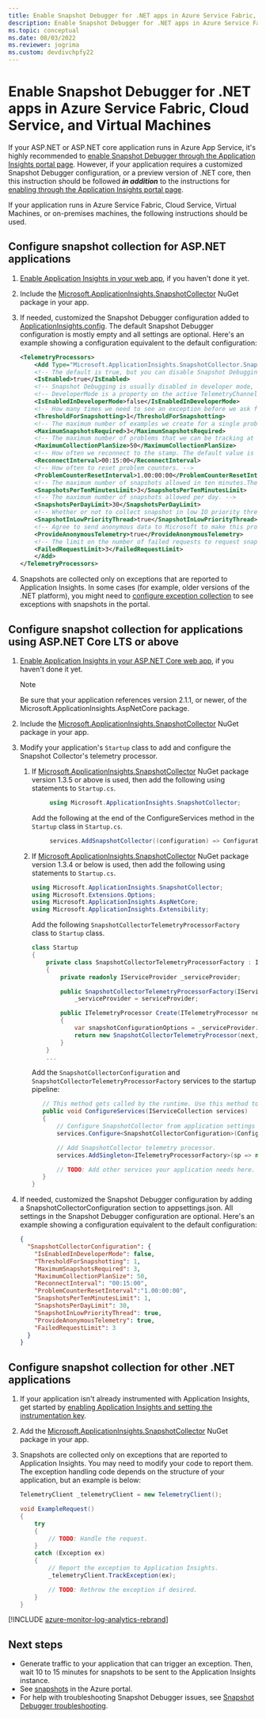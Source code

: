 ```yaml
---
title: Enable Snapshot Debugger for .NET apps in Azure Service Fabric, Cloud Service, and Virtual Machines | Microsoft Docs
description: Enable Snapshot Debugger for .NET apps in Azure Service Fabric, Cloud Service, and Virtual Machines
ms.topic: conceptual
ms.date: 08/03/2022
ms.reviewer: jogrima
ms.custom: devdivchpfy22
---
```


# Enable Snapshot Debugger for .NET apps in Azure Service Fabric, Cloud Service, and Virtual Machines

If your ASP.NET or ASP.NET core application runs in Azure App Service, it's highly recommended to [enable Snapshot Debugger through the Application Insights portal page](snapshot-debugger-app-service.md?toc=/azure/azure-monitor/toc.json). However, if your application requires a customized Snapshot Debugger configuration, or a preview version of .NET core, then this instruction should be followed ***in addition*** to the instructions for [enabling through the Application Insights portal page](snapshot-debugger-app-service.md?toc=/azure/azure-monitor/toc.json).

If your application runs in Azure Service Fabric, Cloud Service, Virtual Machines, or on-premises machines, the following instructions should be used.

## Configure snapshot collection for ASP.NET applications

1. [Enable Application Insights in your web app](../app/asp-net.md), if you haven't done it yet.

1. Include the [Microsoft.ApplicationInsights.SnapshotCollector](https://www.nuget.org/packages/Microsoft.ApplicationInsights.SnapshotCollector) NuGet package in your app.

1. If needed, customized the Snapshot Debugger configuration added to [ApplicationInsights.config](../app/configuration-with-applicationinsights-config.md). The default Snapshot Debugger configuration is mostly empty and all settings are optional. Here's an example showing a configuration equivalent to the default configuration:

    ```xml
    <TelemetryProcessors>
        <Add Type="Microsoft.ApplicationInsights.SnapshotCollector.SnapshotCollectorTelemetryProcessor, Microsoft.ApplicationInsights.SnapshotCollector">
        <!-- The default is true, but you can disable Snapshot Debugging by setting it to false -->
        <IsEnabled>true</IsEnabled>
        <!-- Snapshot Debugging is usually disabled in developer mode, but you can enable it by setting this to true. -->
        <!-- DeveloperMode is a property on the active TelemetryChannel. -->
        <IsEnabledInDeveloperMode>false</IsEnabledInDeveloperMode>
        <!-- How many times we need to see an exception before we ask for snapshots. -->
        <ThresholdForSnapshotting>1</ThresholdForSnapshotting>
        <!-- The maximum number of examples we create for a single problem. -->
        <MaximumSnapshotsRequired>3</MaximumSnapshotsRequired>
        <!-- The maximum number of problems that we can be tracking at any time. -->
        <MaximumCollectionPlanSize>50</MaximumCollectionPlanSize>
        <!-- How often we reconnect to the stamp. The default value is 15 minutes.-->
        <ReconnectInterval>00:15:00</ReconnectInterval>
        <!-- How often to reset problem counters. -->
        <ProblemCounterResetInterval>1.00:00:00</ProblemCounterResetInterval>
        <!-- The maximum number of snapshots allowed in ten minutes.The default value is 1. -->
        <SnapshotsPerTenMinutesLimit>3</SnapshotsPerTenMinutesLimit>
        <!-- The maximum number of snapshots allowed per day. -->
        <SnapshotsPerDayLimit>30</SnapshotsPerDayLimit>
        <!-- Whether or not to collect snapshot in low IO priority thread. The default value is true. -->
        <SnapshotInLowPriorityThread>true</SnapshotInLowPriorityThread>
        <!-- Agree to send anonymous data to Microsoft to make this product better. -->
        <ProvideAnonymousTelemetry>true</ProvideAnonymousTelemetry>
        <!-- The limit on the number of failed requests to request snapshots before the telemetry processor is disabled. -->
        <FailedRequestLimit>3</FailedRequestLimit>
        </Add>
    </TelemetryProcessors>
    ```

1. Snapshots are collected only on exceptions that are reported to Application Insights. In some cases (for example, older versions of the .NET platform), you might need to [configure exception collection](../app/asp-net-exceptions.md#exceptions) to see exceptions with snapshots in the portal.

## Configure snapshot collection for applications using ASP.NET Core LTS or above

1. [Enable Application Insights in your ASP.NET Core web app](../app/asp-net-core.md), if you haven't done it yet.

    > [!NOTE]
    > Be sure that your application references version 2.1.1, or newer, of the Microsoft.ApplicationInsights.AspNetCore package.

1. Include the [Microsoft.ApplicationInsights.SnapshotCollector](https://www.nuget.org/packages/Microsoft.ApplicationInsights.SnapshotCollector) NuGet package in your app.

1. Modify your application's `Startup` class to add and configure the Snapshot Collector's telemetry processor.
    1. If [Microsoft.ApplicationInsights.SnapshotCollector](https://www.nuget.org/packages/Microsoft.ApplicationInsights.SnapshotCollector) NuGet package version 1.3.5 or above is used, then add the following using statements to `Startup.cs`.

       ```csharp
            using Microsoft.ApplicationInsights.SnapshotCollector;
       ```

       Add the following at the end of the ConfigureServices method in the `Startup` class in `Startup.cs`.

       ```csharp
            services.AddSnapshotCollector((configuration) => Configuration.Bind(nameof(SnapshotCollectorConfiguration), configuration));
       ```

    1. If [Microsoft.ApplicationInsights.SnapshotCollector](https://www.nuget.org/packages/Microsoft.ApplicationInsights.SnapshotCollector) NuGet package version 1.3.4 or below is used, then add the following using statements to `Startup.cs`.

       ```csharp
       using Microsoft.ApplicationInsights.SnapshotCollector;
       using Microsoft.Extensions.Options;
       using Microsoft.ApplicationInsights.AspNetCore;
       using Microsoft.ApplicationInsights.Extensibility;
       ```

       Add the following `SnapshotCollectorTelemetryProcessorFactory` class to `Startup` class.

       ```csharp
       class Startup
       {
           private class SnapshotCollectorTelemetryProcessorFactory : ITelemetryProcessorFactory
           {
               private readonly IServiceProvider _serviceProvider;

               public SnapshotCollectorTelemetryProcessorFactory(IServiceProvider serviceProvider) =>
                   _serviceProvider = serviceProvider;

               public ITelemetryProcessor Create(ITelemetryProcessor next)
               {
                   var snapshotConfigurationOptions = _serviceProvider.GetService<IOptions<SnapshotCollectorConfiguration>>();
                   return new SnapshotCollectorTelemetryProcessor(next, configuration: snapshotConfigurationOptions.Value);
               }
           }
           ...
        ```

        Add the `SnapshotCollectorConfiguration` and `SnapshotCollectorTelemetryProcessorFactory` services to the startup pipeline:

        ```csharp
           // This method gets called by the runtime. Use this method to add services to the container.
           public void ConfigureServices(IServiceCollection services)
           {
               // Configure SnapshotCollector from application settings
               services.Configure<SnapshotCollectorConfiguration>(Configuration.GetSection(nameof(SnapshotCollectorConfiguration)));

               // Add SnapshotCollector telemetry processor.
               services.AddSingleton<ITelemetryProcessorFactory>(sp => new SnapshotCollectorTelemetryProcessorFactory(sp));

               // TODO: Add other services your application needs here.
           }
       }
       ```

1. If needed, customized the Snapshot Debugger configuration by adding a SnapshotCollectorConfiguration section to appsettings.json. All settings in the Snapshot Debugger configuration are optional. Here's an example showing a configuration equivalent to the default configuration:

   ```json
   {
     "SnapshotCollectorConfiguration": {
       "IsEnabledInDeveloperMode": false,
       "ThresholdForSnapshotting": 1,
       "MaximumSnapshotsRequired": 3,
       "MaximumCollectionPlanSize": 50,
       "ReconnectInterval": "00:15:00",
       "ProblemCounterResetInterval":"1.00:00:00",
       "SnapshotsPerTenMinutesLimit": 1,
       "SnapshotsPerDayLimit": 30,
       "SnapshotInLowPriorityThread": true,
       "ProvideAnonymousTelemetry": true,
       "FailedRequestLimit": 3
     }
   }
   ```

## Configure snapshot collection for other .NET applications

1. If your application isn't already instrumented with Application Insights, get started by [enabling Application Insights and setting the instrumentation key](../app/windows-desktop.md).

1. Add the [Microsoft.ApplicationInsights.SnapshotCollector](https://www.nuget.org/packages/Microsoft.ApplicationInsights.SnapshotCollector) NuGet package in your app.

1. Snapshots are collected only on exceptions that are reported to Application Insights. You may need to modify your code to report them. The exception handling code depends on the structure of your application, but an example is below:

    ```csharp
    TelemetryClient _telemetryClient = new TelemetryClient();

    void ExampleRequest()
    {
        try
        {
            // TODO: Handle the request.
        }
        catch (Exception ex)
        {
            // Report the exception to Application Insights.
            _telemetryClient.TrackException(ex);

            // TODO: Rethrow the exception if desired.
        }
    }
    ```

[!INCLUDE [azure-monitor-log-analytics-rebrand](../../../includes/azure-monitor-instrumentation-key-deprecation.md)]

## Next steps

- Generate traffic to your application that can trigger an exception. Then, wait 10 to 15 minutes for snapshots to be sent to the Application Insights instance.
- See [snapshots](snapshot-debugger.md?toc=/azure/azure-monitor/toc.json#view-snapshots-in-the-portal) in the Azure portal.
- For help with troubleshooting Snapshot Debugger issues, see [Snapshot Debugger troubleshooting](snapshot-debugger-troubleshoot.md?toc=/azure/azure-monitor/toc.json).
